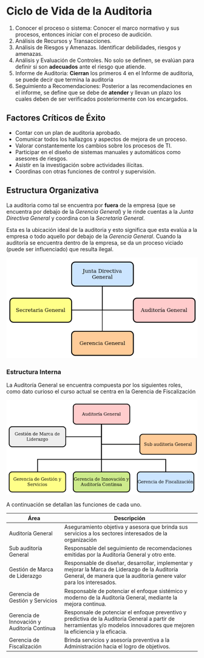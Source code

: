 # Ciclo de Vida de la Auditoria

1. Conocer el proceso o sistema: Conocer el marco normativo y sus procesos, entonces iniciar con el proceso de audición.
2. Análisis de Recursos y Transacciones.
3. Análisis de Riesgos y Amenazas. Identificar debilidades, riesgos y amenazas.
4. Análisis y Evaluación de Controles. No solo se definen, se evalúan para definir si son **adecuados** ante el riesgo que atiende.
5. Informe de Auditoria: **Cierran** los primeros 4 en el Informe de auditoria, se puede decir que termina la auditoria
6. Seguimiento a Recomendaciones: Posterior a las recomendaciones en el informe, se define que se debe de **atender** y llevan un plazo los cuales deben de ser verificados posteriormente con los encargados.

## Factores Críticos de Éxito

* Contar con un plan de auditoria aprobado.
* Comunicar todos los hallazgos y aspectos de mejora de un proceso.
* Valorar constantemente los cambios sobre los procesos de TI.
* Participar en el diseño de sistemas manuales y automáticos como asesores de riesgos.
* Asistir en la investigación sobre actividades ilícitas.
* Coordinas con otras funciones de control y supervisión.

## Estructura Organizativa

La auditoria como tal se encuentra por **fuera** de la empresa (que se encuentra por debajo de la *Gerencia General*) y le rinde cuentas a la *Junta Directiva General* y coordina con la *Secretaria General*.

Esta es la ubicación ideal de la auditoria y esto significa que esta evalúa a la empresa o todo aquello por debajo de la *Gerencia General*. Cuando la auditoría se encuentra dentro de la empresa, se da un proceso viciado (puede ser influenciado) que resulta ilegal.

![Estructura_Organizativa_Ideal](resources/Estructura_Organizativa_Ideal.png)

### Estructura Interna

La Auditoría General se encuentra compuesta por los siguientes roles, como dato curioso el curso actual se centra en la Gerencia de Fiscalización

![Composición_Departamento_Auditoría_General](resources/Composición_Departamento_Auditoría_General.png)

A continuación se detallan las funciones de cada uno.

| Área                                        | Descripción                                                                                                                                                                  |
| ---                                         | ---                                                                                                                                                                          |
| Auditoría General                           | Aseguramiento objetiva y asesora que brinda sus servicios a los sectores interesados de la organización                                                                      |
| Sub auditoría General                       | Responsable del seguimiento de recomendaciones emitidas por la Auditoría General y otro ente.                                                                                |
| Gestión de Marca de Liderazgo               | Responsable de diseñar, desarrollar, implementar y mejorar la Marca de Liderazgo de la Auditoría General, de manera que la auditoría genere valor para los interesados.      |
| Gerencia de Gestión y Servicios             | Responsable de potenciar el enfoque sistémico y moderno de la Auditoría General, mediante la mejora continua.                                                                |
| Gerencia de Innovación y Auditoría Continua | Responsale de potenciar el enfoque preventivo y predictiva de la Auditoría General a partir de herramientas y/o modelos innovadores que mejoren la eficiencia y la eficacia. |
| Gerencia de Fiscalización                   | Brinda servicios y asesoría preventiva a la Administración hacia el logro de objetivos.                                                                                      |
